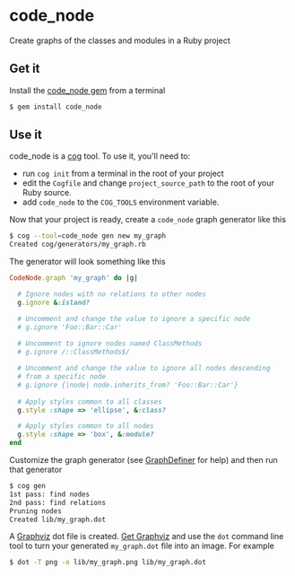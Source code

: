 code_node
=========

Create graphs of the classes and modules in a Ruby project

Get it
------

Install the [code_node gem](https://rubygems.org/gems/code_node) from a terminal

```bash
$ gem install code_node
```

Use it
------

code_node is a [cog](https://github.com/ktonon/cog) tool. To use it, you'll need to:

* run `cog init` from a terminal in the root of your project
* edit the `Cogfile` and change `project_source_path` to the root of your Ruby source.
* add `code_node` to the `COG_TOOLS` environment variable.

Now that your project is ready, create a `code_node` graph generator like this

```bash
$ cog --tool=code_node gen new my_graph
Created cog/generators/my_graph.rb
```

The generator will look something like this

```ruby
CodeNode.graph 'my_graph' do |g|

  # Ignore nodes with no relations to other nodes
  g.ignore &:island?

  # Uncomment and change the value to ignore a specific node
  # g.ignore 'Foo::Bar::Car'
  
  # Uncomment to ignore nodes named ClassMethods
  # g.ignore /::ClassMethods$/

  # Uncomment and change the value to ignore all nodes descending
  # from a specific node
  # g.ignore {|node| node.inherits_from? 'Foo::Bar::Car'}
  
  # Apply styles common to all classes
  g.style :shape => 'ellipse', &:class?

  # Apply styles common to all nodes
  g.style :shape => 'box', &:module?
end
```

Customize the graph generator (see [GraphDefiner](http://ktonon.github.com/code_node/CodeNode/DSL/GraphDefiner.html) for help) and then run that generator

```bash
$ cog gen
1st pass: find nodes
2nd pass: find relations
Pruning nodes
Created lib/my_graph.dot
```

A [Graphviz](http://www.graphviz.org) dot file is created. [Get Graphviz](http://www.graphviz.org/Download.php)
and use the `dot` command line tool to turn your generated `my_graph.dot` file into an image.
For example

```bash
$ dot -T png -o lib/my_graph.png lib/my_graph.dot
```
